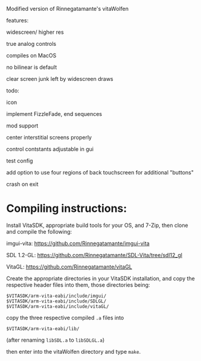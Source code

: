 Modified version of Rinnegatamante's vitaWolfen

features:

widescreen/ higher res

true analog controls

compiles on MacOS

no bilinear is default

clear screen junk left by widescreen draws


todo:

icon

implement FizzleFade, end sequences

mod support

center interstitial screens properly

control contstants adjustable in gui

test config

add option to use four regions of back touchscreen for additional "buttons"

crash on exit

Compiling instructions:
=======================

Install VitaSDK, appropriate build tools for your OS, and 7-Zip, then clone and compile the following:

imgui-vita: https://github.com/Rinnegatamante/imgui-vita

SDL 1.2-GL: https://github.com/Rinnegatamante/SDL-Vita/tree/sdl12_gl

VitaGL: https://github.com/Rinnegatamante/vitaGL

Create the appropriate directories in your VitaSDK installation, and copy the respective header files into them, those directories being:

```
$VITASDK/arm-vita-eabi/include/imgui/
$VITASDK/arm-vita-eabi/include/SDLGL/
$VITASDK/arm-vita-eabi/include/vitaGL/
```

copy the three respective compiled `.a` files into

```
$VITASDK/arm-vita-eabi/lib/
```

(after renaming `libSDL.a` to `libSDLGL.a`)

then enter into the vitaWolfen directory and type `make`.

